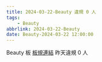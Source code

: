 ```yaml
---
title: 2024-03-22-Beauty 違規 0 人
tags:
    - Beauty
abbrlink: 2024-03-22-Beauty
date: Beauty-2024-03-22 12:00:00
---
```

Beauty 板 [板規連結](https://www.ptt.cc/bbs/Beauty/M.1630069980.A.84B.html)
昨天違規 0 人
